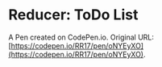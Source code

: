 # Reducer: ToDo List

A Pen created on CodePen.io. Original URL: [https://codepen.io/RR17/pen/oNYEyXO](https://codepen.io/RR17/pen/oNYEyXO).


